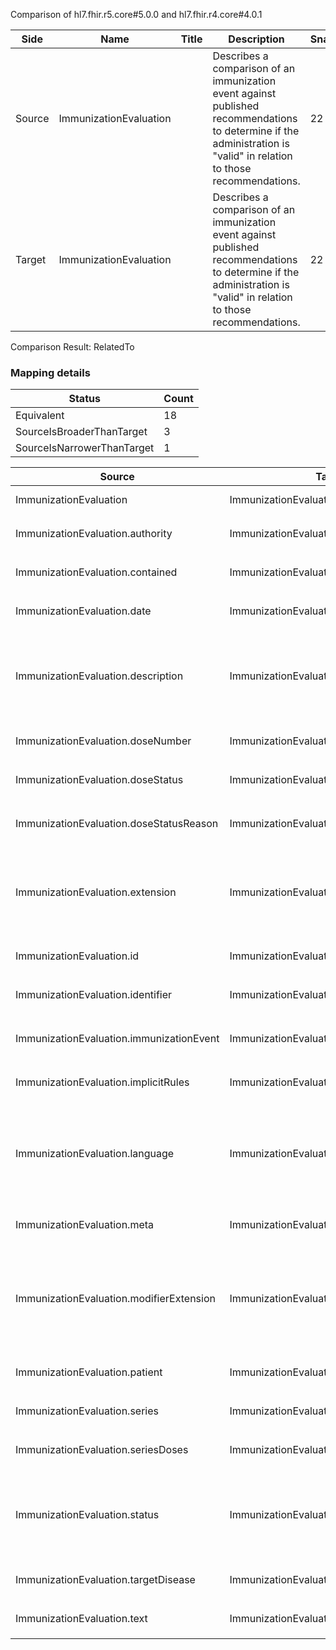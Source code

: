 Comparison of hl7.fhir.r5.core#5.0.0 and hl7.fhir.r4.core#4.0.1

| Side | Name | Title | Description | Snapshot | Differential |
| --- | --- | --- | --- | --- | --- |
| Source | ImmunizationEvaluation |  | Describes a comparison of an immunization event against published recommendations to determine if the administration is "valid" in relation to those  recommendations. | 22 | 14 |
| Target | ImmunizationEvaluation |  | Describes a comparison of an immunization event against published recommendations to determine if the administration is "valid" in relation to those  recommendations. | 22 | 14 |


Comparison Result: RelatedTo


### Mapping details

| Status | Count |
| ------ | ----- |
Equivalent | 18 |
SourceIsBroaderThanTarget | 3 |
SourceIsNarrowerThanTarget | 1 |


| Source | Target | Status | Message |
| ------ | ------ | ------ | ------- |
| ImmunizationEvaluation | ImmunizationEvaluation | Equivalent | R5 `ImmunizationEvaluation` maps as Equivalent to R4 `ImmunizationEvaluation` |
| ImmunizationEvaluation.authority | ImmunizationEvaluation.authority | Equivalent | R5 `ImmunizationEvaluation.authority` maps as Equivalent to R4 `ImmunizationEvaluation.authority` |
| ImmunizationEvaluation.contained | ImmunizationEvaluation.contained | Equivalent | R5 `ImmunizationEvaluation.contained` maps as Equivalent to R4 `ImmunizationEvaluation.contained` |
| ImmunizationEvaluation.date | ImmunizationEvaluation.date | Equivalent | R5 `ImmunizationEvaluation.date` maps as Equivalent to R4 `ImmunizationEvaluation.date` |
| ImmunizationEvaluation.description | ImmunizationEvaluation.description | SourceIsBroaderThanTarget | R5 `ImmunizationEvaluation.description` maps as SourceIsBroaderThanTarget to R4 `ImmunizationEvaluation.description` - description has change due to type change: R5 description markdown has no equivalent or mapped type in R4 description |
| ImmunizationEvaluation.doseNumber | ImmunizationEvaluation.doseNumber[x] | Equivalent | R5 `ImmunizationEvaluation.doseNumber` maps as Equivalent to R4 `ImmunizationEvaluation.doseNumber[x]` |
| ImmunizationEvaluation.doseStatus | ImmunizationEvaluation.doseStatus | Equivalent | R5 `ImmunizationEvaluation.doseStatus` maps as Equivalent to R4 `ImmunizationEvaluation.doseStatus` |
| ImmunizationEvaluation.doseStatusReason | ImmunizationEvaluation.doseStatusReason | Equivalent | R5 `ImmunizationEvaluation.doseStatusReason` maps as Equivalent to R4 `ImmunizationEvaluation.doseStatusReason` |
| ImmunizationEvaluation.extension | ImmunizationEvaluation.extension | SourceIsBroaderThanTarget | R5 `ImmunizationEvaluation.extension` maps as SourceIsBroaderThanTarget to R4 `ImmunizationEvaluation.extension` - extension has change due to type change: R5 `extension` `Extension` maps as SourceIsBroaderThanTarget for R4 `extension` |
| ImmunizationEvaluation.id | ImmunizationEvaluation.id | Equivalent | R5 `ImmunizationEvaluation.id` maps as Equivalent to R4 `ImmunizationEvaluation.id` |
| ImmunizationEvaluation.identifier | ImmunizationEvaluation.identifier | Equivalent | R5 `ImmunizationEvaluation.identifier` maps as Equivalent to R4 `ImmunizationEvaluation.identifier` |
| ImmunizationEvaluation.immunizationEvent | ImmunizationEvaluation.immunizationEvent | Equivalent | R5 `ImmunizationEvaluation.immunizationEvent` maps as Equivalent to R4 `ImmunizationEvaluation.immunizationEvent` |
| ImmunizationEvaluation.implicitRules | ImmunizationEvaluation.implicitRules | Equivalent | R5 `ImmunizationEvaluation.implicitRules` maps as Equivalent to R4 `ImmunizationEvaluation.implicitRules` |
| ImmunizationEvaluation.language | ImmunizationEvaluation.language | SourceIsNarrowerThanTarget | R5 `ImmunizationEvaluation.language` maps as SourceIsNarrowerThanTarget to R4 `ImmunizationEvaluation.language` - language changed the binding strength from Required to Preferred; language has change due to type change: R5 `language` `code` maps as SourceIsNarrowerThanTarget for R4 `language` |
| ImmunizationEvaluation.meta | ImmunizationEvaluation.meta | Equivalent | R5 `ImmunizationEvaluation.meta` maps as Equivalent to R4 `ImmunizationEvaluation.meta` |
| ImmunizationEvaluation.modifierExtension | ImmunizationEvaluation.modifierExtension | SourceIsBroaderThanTarget | R5 `ImmunizationEvaluation.modifierExtension` maps as SourceIsBroaderThanTarget to R4 `ImmunizationEvaluation.modifierExtension` - modifierExtension has change due to type change: R5 `modifierExtension` `Extension` maps as SourceIsBroaderThanTarget for R4 `modifierExtension` |
| ImmunizationEvaluation.patient | ImmunizationEvaluation.patient | Equivalent | R5 `ImmunizationEvaluation.patient` maps as Equivalent to R4 `ImmunizationEvaluation.patient` |
| ImmunizationEvaluation.series | ImmunizationEvaluation.series | Equivalent | R5 `ImmunizationEvaluation.series` maps as Equivalent to R4 `ImmunizationEvaluation.series` |
| ImmunizationEvaluation.seriesDoses | ImmunizationEvaluation.seriesDoses[x] | Equivalent | R5 `ImmunizationEvaluation.seriesDoses` maps as Equivalent to R4 `ImmunizationEvaluation.seriesDoses[x]` |
| ImmunizationEvaluation.status | ImmunizationEvaluation.status | Equivalent | R5 `ImmunizationEvaluation.status` maps as Equivalent to R4 `ImmunizationEvaluation.status` - status has compatible required binding for code type: http://hl7.org/fhir/ValueSet/immunization-evaluation-status|5.0.0 and http://hl7.org/fhir/ValueSet/immunization-evaluation-status|4.0.1 (Equivalent) |
| ImmunizationEvaluation.targetDisease | ImmunizationEvaluation.targetDisease | Equivalent | R5 `ImmunizationEvaluation.targetDisease` maps as Equivalent to R4 `ImmunizationEvaluation.targetDisease` |
| ImmunizationEvaluation.text | ImmunizationEvaluation.text | Equivalent | R5 `ImmunizationEvaluation.text` maps as Equivalent to R4 `ImmunizationEvaluation.text` |

